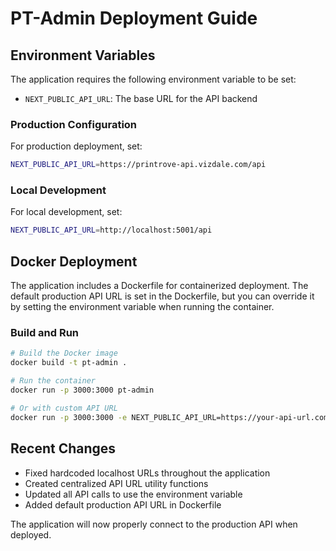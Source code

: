 # PT-Admin Deployment Guide

## Environment Variables

The application requires the following environment variable to be set:

- `NEXT_PUBLIC_API_URL`: The base URL for the API backend

### Production Configuration

For production deployment, set:
```bash
NEXT_PUBLIC_API_URL=https://printrove-api.vizdale.com/api
```

### Local Development

For local development, set:
```bash
NEXT_PUBLIC_API_URL=http://localhost:5001/api
```

## Docker Deployment

The application includes a Dockerfile for containerized deployment. The default production API URL is set in the Dockerfile, but you can override it by setting the environment variable when running the container.

### Build and Run

```bash
# Build the Docker image
docker build -t pt-admin .

# Run the container
docker run -p 3000:3000 pt-admin

# Or with custom API URL
docker run -p 3000:3000 -e NEXT_PUBLIC_API_URL=https://your-api-url.com/api pt-admin
```

## Recent Changes

- Fixed hardcoded localhost URLs throughout the application
- Created centralized API URL utility functions
- Updated all API calls to use the environment variable
- Added default production API URL in Dockerfile

The application will now properly connect to the production API when deployed.
